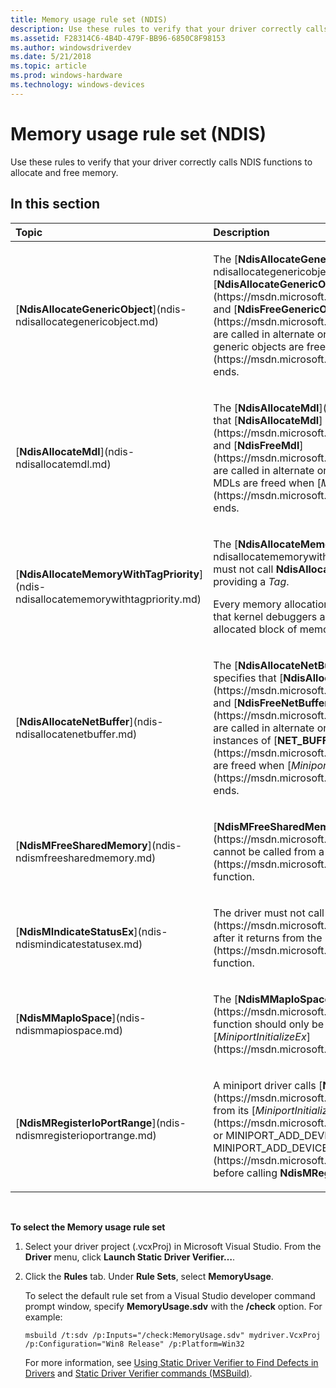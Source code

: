```yaml
---
title: Memory usage rule set (NDIS)
description: Use these rules to verify that your driver correctly calls NDIS functions to allocate and free memory.
ms.assetid: F28314C6-4B4D-479F-BB96-6850C8F98153
ms.author: windowsdriverdev
ms.date: 5/21/2018
ms.topic: article
ms.prod: windows-hardware
ms.technology: windows-devices
---
```


# Memory usage rule set (NDIS)


Use these rules to verify that your driver correctly calls NDIS functions to allocate and free memory.

## In this section


<table>
<colgroup>
<col width="50%" />
<col width="50%" />
</colgroup>
<thead>
<tr class="header">
<th align="left">Topic</th>
<th align="left">Description</th>
</tr>
</thead>
<tbody>
<tr class="odd">
<td align="left"><p>[<strong>NdisAllocateGenericObject</strong>](ndis-ndisallocategenericobject.md)</p></td>
<td align="left"><p>The [<strong>NdisAllocateGenericObject</strong>](ndis-ndisallocategenericobject.md) rule specifies that [<strong>NdisAllocateGenericObject</strong>](https://msdn.microsoft.com/library/windows/hardware/ff561603) and [<strong>NdisFreeGenericObject</strong>](https://msdn.microsoft.com/library/windows/hardware/ff561850) are called in alternate order. The ultimate goal is to make sure all generic objects are freed when [<em>MiniportHaltEx</em>](https://msdn.microsoft.com/library/windows/hardware/ff559388) ends.</p></td>
</tr>
<tr class="even">
<td align="left"><p>[<strong>NdisAllocateMdl</strong>](ndis-ndisallocatemdl.md)</p></td>
<td align="left"><p>The [<strong>NdisAllocateMdl</strong>](ndis-ndisallocatemdl.md) rule specifies that [<strong>NdisAllocateMdl</strong>](https://msdn.microsoft.com/library/windows/hardware/ff561605) and [<strong>NdisFreeMdl</strong>](https://msdn.microsoft.com/library/windows/hardware/ff562575) are called in alternate order. The ultimate goal is to make sure all MDLs are freed when [<em>MiniportHaltEx</em>](https://msdn.microsoft.com/library/windows/hardware/ff559388) ends.</p></td>
</tr>
<tr class="odd">
<td align="left"><p>[<strong>NdisAllocateMemoryWithTagPriority</strong>](ndis-ndisallocatememorywithtagpriority.md)</p></td>
<td align="left"><p>The [<strong>NdisAllocateMemoryWithTagPriority</strong>](ndis-ndisallocatememorywithtagpriority.md) rule specifies that a driver must not call <strong>NdisAllocateMemoryWithTagPriority</strong> without providing a <em>Tag</em>.</p>
<p>Every memory allocation should use a unique pool tag to ensure that kernel debuggers and Driver Verifier can identify a distinct allocated block of memory.</p></td>
</tr>
<tr class="even">
<td align="left"><p>[<strong>NdisAllocateNetBuffer</strong>](ndis-ndisallocatenetbuffer.md)</p></td>
<td align="left"><p>The [<strong>NdisAllocateNetBuffer</strong>](ndis-ndisallocatenetbuffer.md) rule specifies that [<strong>NdisAllocateNetBuffer</strong>](https://msdn.microsoft.com/library/windows/hardware/ff561607) and [<strong>NdisFreeNetBuffer</strong>](https://msdn.microsoft.com/library/windows/hardware/ff562582) are called in alternate order. The ultimate goal is to make sure all instances of [<strong>NET_BUFFER</strong>](https://msdn.microsoft.com/library/windows/hardware/ff568376) are freed when [<em>MiniportHaltEx</em>](https://msdn.microsoft.com/library/windows/hardware/ff559388) ends.</p></td>
</tr>
<tr class="odd">
<td align="left"><p>[<strong>NdisMFreeSharedMemory</strong>](ndis-ndismfreesharedmemory.md)</p></td>
<td align="left"><p>[<strong>NdisMFreeSharedMemory</strong>](https://msdn.microsoft.com/library/windows/hardware/ff563589) cannot be called from a [<em>MiniportShutdownEx</em>](https://msdn.microsoft.com/library/windows/hardware/ff559449) function.</p></td>
</tr>
<tr class="even">
<td align="left"><p>[<strong>NdisMIndicateStatusEx</strong>](ndis-ndismindicatestatusex.md)</p></td>
<td align="left"><p>The driver must not call [<strong>NdisMIndicateStatusEx</strong>](https://msdn.microsoft.com/library/windows/hardware/ff563600) after it returns from the [<em>MiniportHaltEx</em>](https://msdn.microsoft.com/library/windows/hardware/ff559388) function.</p></td>
</tr>
<tr class="odd">
<td align="left"><p>[<strong>NdisMMapIoSpace</strong>](ndis-ndismmapiospace.md)</p></td>
<td align="left"><p>The [<strong>NdisMMapIoSpace</strong>](https://msdn.microsoft.com/library/windows/hardware/ff563613) function should only be called in the context of [<em>MiniportInitializeEx</em>](https://msdn.microsoft.com/library/windows/hardware/ff559389).</p></td>
</tr>
<tr class="even">
<td align="left"><p>[<strong>NdisMRegisterIoPortRange</strong>](ndis-ndismregisterioportrange.md)</p></td>
<td align="left"><p>A miniport driver calls [<strong>NdisMRegisterIoPortRange</strong>](https://msdn.microsoft.com/library/windows/hardware/ff563651) from its [<em>MiniportInitializeEx</em>](https://msdn.microsoft.com/library/windows/hardware/ff559389) or MINIPORT_ADD_DEVICE functions. <em>MiniportInitializeEx</em> or MINIPORT_ADD_DEVICE must call [<strong>NdisMSetMiniportAttributes</strong>](https://msdn.microsoft.com/library/windows/hardware/ff563672) before calling <strong>NdisMRegisterIoPortRange</strong>.</p></td>
</tr>
</tbody>
</table>

 

**To select the Memory usage rule set**

1.  Select your driver project (.vcxProj) in Microsoft Visual Studio. From the **Driver** menu, click **Launch Static Driver Verifier…**.

2.  Click the **Rules** tab. Under **Rule Sets**, select **MemoryUsage**.

    To select the default rule set from a Visual Studio developer command prompt window, specify **MemoryUsage.sdv** with the **/check** option. For example:

    ```
    msbuild /t:sdv /p:Inputs="/check:MemoryUsage.sdv" mydriver.VcxProj /p:Configuration="Win8 Release" /p:Platform=Win32
    ```

    For more information, see [Using Static Driver Verifier to Find Defects in Drivers](https://msdn.microsoft.com/library/windows/hardware/hh454281) and [Static Driver Verifier commands (MSBuild)](https://msdn.microsoft.com/library/windows/hardware/hh466459).

 

 





